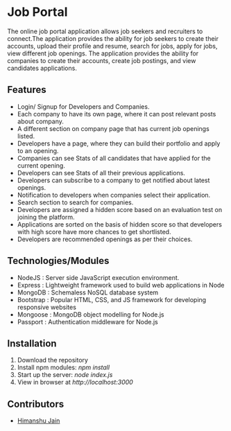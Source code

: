 # Job Portal

The online job portal application allows job seekers and recruiters to connect.The application provides the ability for job seekers to create their accounts,
upload their profile and resume, search for jobs, apply for jobs, view different job openings. The application provides the ability for companies to create
their accounts, create job postings, and view candidates applications.

## Features
* Login/ Signup for Developers and Companies.
* Each company to have its own page, where it can post relevant posts about company.
* A different section on company page that has current job openings listed.
* Developers have a page, where they can build their portfolio and apply to an opening.
* Companies can see Stats of all candidates that have applied for the current opening.
* Developers can see Stats of all their previous applications.
* Developers can subscribe to a company to get notified about latest openings.
* Notification to developers when companies select their application.
* Search section to search for companies.
* Developers are assigned a hidden score based on an evaluation test on joining the platform.
* Applications are sorted on the basis of hidden score so that developers with high score have more chances to get shortlisted.
* Developers are recommended openings as per their choices.

 ## Technologies/Modules    
* NodeJS     	: Server side JavaScript execution environment.  
* Express    	: Lightweight framework used to build web applications in Node  
* MongoDB 	: Schemaless NoSQL database system    
* Bootstrap 	: Popular HTML, CSS, and JS framework for developing responsive websites   
* Mongoose		: MongoDB object modelling for Node.js  
* Passport   	: Authentication middleware for Node.js 

## Installation
1. Download the repository
2. Install npm modules: *npm install*
3. Start up the server: *node index.js*
4. View in browser at *http://localhost:3000*

## Contributors
* [Himanshu Jain](http://www.linkedin.com/in/himanshujain0457)
